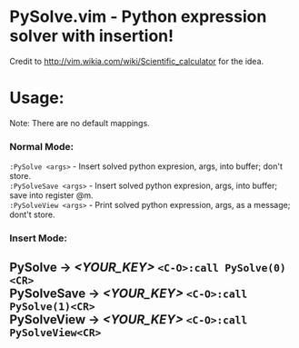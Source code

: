# PySolve.vim - Python expression solver with insertion!

Credit to http://vim.wikia.com/wiki/Scientific_calculator for the idea.

Usage:
==============================================================================
Note: There are no default mappings.

### Normal Mode:
`:PySolve <args>`     - Insert solved python expresion, args, into buffer; don't store.<br>
`:PySolveSave <args>` - Insert solved python expresion, args, into buffer; save into register @m.<br>
`:PySolveView <args>` - Print solved python expression, args, as a message; dont't store.

### Insert Mode:
PySolve → *<YOUR_KEY>* `<C-O>:call PySolve(0)<CR>`<br>
PySolveSave → *<YOUR_KEY>* `<C-O>:call PySolve(1)<CR>`<br>
PySolveView → *<YOUR_KEY>* `<C-O>:call PySolveView<CR>`<br>
------------------------------------------------------------------------------
